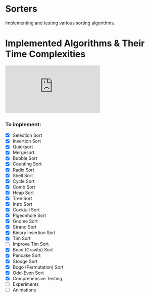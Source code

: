 # Sorters
Implementing and testing various sorting algorithms.

# Implemented Algorithms & Their Time Complexities
![alt text](https://raw.githubusercontent.com/efeacer/Sorters/master/sorting.pdf)


### To implement:
- [x] Selection Sort
- [x] Insertion Sort
- [x] Quicksort
- [x] Mergesort
- [x] Bubble Sort
- [x] Counting Sort
- [x] Radix Sort
- [x] Shell Sort
- [x] Cycle Sort
- [x] Comb Sort
- [x] Heap Sort
- [x] Tree Sort
- [x] Intro Sort
- [x] Cocktail Sort
- [x] Pigeonhole Sort
- [x] Gnome Sort
- [x] Strand Sort
- [x] Binary Insertion Sort
- [x] Tim Sort
- [ ] Improve Tim Sort
- [x] Bead (Gravity) Sort
- [x] Pancake Sort
- [x] Stooge Sort
- [x] Bogo (Permutation) Sort
- [x] Odd-Even Sort
- [x] Comprehensive Testing
- [ ] Experiments
- [ ] Animations
